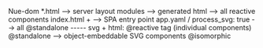   Nue-dom
    *.html --> server layout modules
    <!doctype html> --> generated html
    <!doctype dhtml> --> all reactive components
    index.html + <!doctype dhtml> --> SPA entry point
    app.yaml / process_svg: true
    <?xml version="1.0" standalone="no"?> --> all @standalone
    -----
    svg + html: @reactive tag (individual components)
    @standalone --> object-embeddable SVG components
    @isomorphic

